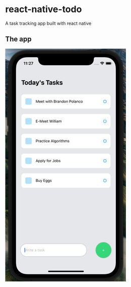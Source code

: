 # react-native-todo

A task tracking app built with react native

## The app

![The Task Tracking App](./assets/App.png)
